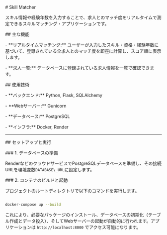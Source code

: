 ﻿\# Skill Matcher



スキル情報や経験年数を入力することで、求人とのマッチ度をリアルタイムで測定できるスキルマッチング・アプリケーションです。



\## 主な機能



\- \*\*リアルタイムマッチング:\*\* ユーザーが入力したスキル・資格・経験年数に基づいて、登録されている全求人とのマッチ度を即座に計算し、スコア順に表示します。

\- \*\*求人一覧:\*\* データベースに登録されている求人情報を一覧で確認できます。



\## 使用技術



\- \*\*バックエンド:\*\* Python, Flask, SQLAlchemy

\- \*\*Webサーバー:\*\* Gunicorn

\- \*\*データベース:\*\* PostgreSQL

\- \*\*インフラ:\*\* Docker, Render



---



\## セットアップと実行



\### 1. データベースの準備

RenderなどのクラウドサービスでPostgreSQLデータベースを準備し、その接続URLを環境変数`DATABASE\_URL`に設定します。



\### 2. コンテナのビルドと起動

プロジェクトのルートディレクトリで以下のコマンドを実行します。



```bash

docker-compose up --build

```



これにより、必要なパッケージのインストール、データベースの初期化（テーブル作成とデータ投入）、そしてWebサーバーの起動が自動的に行われます。アプリケーションは `http://localhost:8000` でアクセス可能になります。

